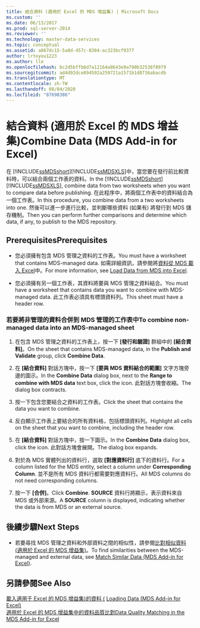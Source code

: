 ```yaml
---
title: 結合資料 (適用於 Excel 的 MDS 增益集) | Microsoft Docs
ms.custom: ''
ms.date: 06/13/2017
ms.prod: sql-server-2014
ms.reviewer: ''
ms.technology: master-data-services
ms.topic: conceptual
ms.assetid: a867dc15-5a0d-457c-8304-ac323bcf9377
author: lrtoyou1223
ms.author: lle
ms.openlocfilehash: bc2d5bffb6d7a12164a8643e9a790b32538f8979
ms.sourcegitcommit: ad4d92dce894592a259721a1571b1d8736abacdb
ms.translationtype: MT
ms.contentlocale: zh-TW
ms.lasthandoff: 08/04/2020
ms.locfileid: "87698386"
---
```

# <a name="combine-data-mds-add-in-for-excel"></a><span data-ttu-id="ea139-102">結合資料 (適用於 Excel 的 MDS 增益集)</span><span class="sxs-lookup"><span data-stu-id="ea139-102">Combine Data (MDS Add-in for Excel)</span></span>
  <span data-ttu-id="ea139-103">在 [!INCLUDE[ssMDSshort](../../includes/ssmdsshort-md.md)][!INCLUDE[ssMDSXLS](../../includes/ssmdsxls-md.md)]中，當您要在發行前比較資料時，可以結合兩個工作表的資料。</span><span class="sxs-lookup"><span data-stu-id="ea139-103">In the [!INCLUDE[ssMDSshort](../../includes/ssmdsshort-md.md)][!INCLUDE[ssMDSXLS](../../includes/ssmdsxls-md.md)], combine data from two worksheets when you want to compare data before publishing.</span></span> <span data-ttu-id="ea139-104">在此程序中，將兩個工作表中的資料結合為一個工作表。</span><span class="sxs-lookup"><span data-stu-id="ea139-104">In this procedure, you combine data from a two worksheets into one.</span></span> <span data-ttu-id="ea139-105">然後可以進一步進行比較，並判斷哪些資料 (如果有) 將發行到 MDS 儲存機制。</span><span class="sxs-lookup"><span data-stu-id="ea139-105">Then you can perform further comparisons and determine which data, if any, to publish to the MDS repository.</span></span>  
  
## <a name="prerequisites"></a><span data-ttu-id="ea139-106">Prerequisites</span><span class="sxs-lookup"><span data-stu-id="ea139-106">Prerequisites</span></span>  
  
-   <span data-ttu-id="ea139-107">您必須擁有包含 MDS 管理之資料的工作表。</span><span class="sxs-lookup"><span data-stu-id="ea139-107">You must have a worksheet that contains MDS-managed data.</span></span> <span data-ttu-id="ea139-108">如需詳細資訊，請參閱將[資料從 MDS 載入 Excel](export-data-to-excel-from-master-data-services.md)中。</span><span class="sxs-lookup"><span data-stu-id="ea139-108">For more information, see [Load Data from MDS into Excel](export-data-to-excel-from-master-data-services.md).</span></span>  
  
-   <span data-ttu-id="ea139-109">您必須擁有另一個工作表，其資料將要與 MDS 管理之資料結合。</span><span class="sxs-lookup"><span data-stu-id="ea139-109">You must have a worksheet that contains data you want to combine with MDS-managed data.</span></span> <span data-ttu-id="ea139-110">此工作表必須具有標頭資料列。</span><span class="sxs-lookup"><span data-stu-id="ea139-110">This sheet must have a header row.</span></span>  
  
### <a name="to-combine-non-managed-data-into-an-mds-managed-sheet"></a><span data-ttu-id="ea139-111">若要將非管理的資料合併到 MDS 管理的工作表中</span><span class="sxs-lookup"><span data-stu-id="ea139-111">To combine non-managed data into an MDS-managed sheet</span></span>  
  
1.  <span data-ttu-id="ea139-112">在包含 MDS 管理之資料的工作表上，按一下 **[發行和驗證]** 群組中的 **[結合資料]**。</span><span class="sxs-lookup"><span data-stu-id="ea139-112">On the sheet that contains MDS-managed data, in the **Publish and Validate** group, click **Combine Data**.</span></span>  
  
2.  <span data-ttu-id="ea139-113">在 **[結合資料]** 對話方塊中，按一下 **[要與 MDS 資料結合的範圍]** 文字方塊旁邊的圖示。</span><span class="sxs-lookup"><span data-stu-id="ea139-113">In the **Combine Data** dialog box, next to the **Range to combine with MDS data** text box, click the icon.</span></span> <span data-ttu-id="ea139-114">此對話方塊會收縮。</span><span class="sxs-lookup"><span data-stu-id="ea139-114">The dialog box contracts.</span></span>  
  
3.  <span data-ttu-id="ea139-115">按一下包含您要結合之資料的工作表。</span><span class="sxs-lookup"><span data-stu-id="ea139-115">Click the sheet that contains the data you want to combine.</span></span>  
  
4.  <span data-ttu-id="ea139-116">反白顯示工作表上要結合的所有資料格，包括標頭資料列。</span><span class="sxs-lookup"><span data-stu-id="ea139-116">Highlight all cells on the sheet that you want to combine, including the header row.</span></span>  
  
5.  <span data-ttu-id="ea139-117">在 **[結合資料]** 對話方塊中，按一下圖示。</span><span class="sxs-lookup"><span data-stu-id="ea139-117">In the **Combine Data** dialog box, click the icon.</span></span> <span data-ttu-id="ea139-118">此對話方塊會展開。</span><span class="sxs-lookup"><span data-stu-id="ea139-118">The dialog box expands.</span></span>  
  
6.  <span data-ttu-id="ea139-119">對於為 MDS 實體列出的資料行，選取 **[對應資料行]** 底下的資料行。</span><span class="sxs-lookup"><span data-stu-id="ea139-119">For a column listed for the MDS entity, select a column under **Corresponding Column**.</span></span> <span data-ttu-id="ea139-120">並不是所有 MDS 資料行都需要對應資料行。</span><span class="sxs-lookup"><span data-stu-id="ea139-120">All MDS columns do not need corresponding columns.</span></span>  
  
7.  <span data-ttu-id="ea139-121">按一下 **[合併]**。</span><span class="sxs-lookup"><span data-stu-id="ea139-121">Click **Combine**.</span></span> <span data-ttu-id="ea139-122">**SOURCE** 資料行將顯示，表示資料來自 MDS 或外部來源。</span><span class="sxs-lookup"><span data-stu-id="ea139-122">A **SOURCE** column is displayed, indicating whether the data is from MDS or an external source.</span></span>  
  
## <a name="next-steps"></a><span data-ttu-id="ea139-123">後續步驟</span><span class="sxs-lookup"><span data-stu-id="ea139-123">Next Steps</span></span>  
  
-   <span data-ttu-id="ea139-124">若要尋找 MDS 管理之資料和外部資料之間的相似性，請參閱[比對相似資料 &#40;適用於 Excel 的 MDS 增益集&#41;](match-similar-data-mds-add-in-for-excel.md)。</span><span class="sxs-lookup"><span data-stu-id="ea139-124">To find similarities between the MDS-managed and external data, see [Match Similar Data &#40;MDS Add-in for Excel&#41;](match-similar-data-mds-add-in-for-excel.md).</span></span>  
  
## <a name="see-also"></a><span data-ttu-id="ea139-125">另請參閱</span><span class="sxs-lookup"><span data-stu-id="ea139-125">See Also</span></span>  
 <span data-ttu-id="ea139-126">[載入適用于 Excel 的 MDS 增益集&#41;的資料 &#40;](overview-exporting-data-to-excel-mds-add-in-for-excel.md) </span><span class="sxs-lookup"><span data-stu-id="ea139-126">[Loading Data &#40;MDS Add-in for Excel&#41;](overview-exporting-data-to-excel-mds-add-in-for-excel.md) </span></span>  
 [<span data-ttu-id="ea139-127">適用於 Excel 的 MDS 增益集中的資料品質比對</span><span class="sxs-lookup"><span data-stu-id="ea139-127">Data Quality Matching in the MDS Add-in for Excel</span></span>](data-quality-matching-in-the-mds-add-in-for-excel.md)  
  
  
